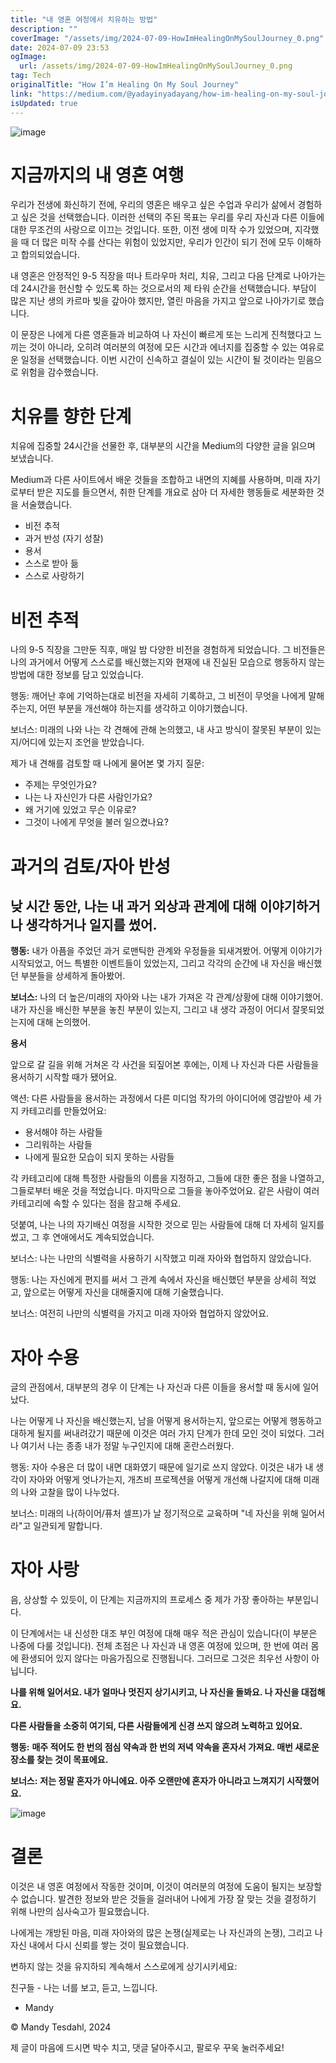 ```yaml
---
title: "내 영혼 여정에서 치유하는 방법"
description: ""
coverImage: "/assets/img/2024-07-09-HowImHealingOnMySoulJourney_0.png"
date: 2024-07-09 23:53
ogImage:
  url: /assets/img/2024-07-09-HowImHealingOnMySoulJourney_0.png
tag: Tech
originalTitle: "How I’m Healing On My Soul Journey"
link: "https://medium.com/@yadayinyadayang/how-im-healing-on-my-soul-journey-7d777fd2704b"
isUpdated: true
---
```


![image](/assets/img/2024-07-09-HowImHealingOnMySoulJourney_0.png)

# 지금까지의 내 영혼 여행

우리가 전생에 화신하기 전에, 우리의 영혼은 배우고 싶은 수업과 우리가 삶에서 경험하고 싶은 것을 선택했습니다. 이러한 선택의 주된 목표는 우리를 우리 자신과 다른 이들에 대한 무조건의 사랑으로 이끄는 것입니다. 또한, 이전 생에 미작 수가 있었으며, 지각했을 때 더 많은 미작 수를 산다는 위험이 있었지만, 우리가 인간이 되기 전에 모두 이해하고 합의되었습니다.

내 영혼은 안정적인 9-5 직장을 떠나 트라우마 처리, 치유, 그리고 다음 단계로 나아가는 데 24시간을 헌신할 수 있도록 하는 것으로서의 제 타워 순간을 선택했습니다. 부담이 많은 지난 생의 카르마 빚을 갚아야 했지만, 열린 마음을 가지고 앞으로 나아가기로 했습니다.

<div class="content-ad"></div>

이 문장은 나에게 다른 영혼들과 비교하여 나 자신이 빠르게 또는 느리게 진척했다고 느끼는 것이 아니라, 오히려 여러분의 여정에 모든 시간과 에너지를 집중할 수 있는 여유로운 일정을 선택했습니다. 이번 시간이 신속하고 결실이 있는 시간이 될 것이라는 믿음으로 위험을 감수했습니다.

# 치유를 향한 단계

치유에 집중할 24시간을 선물한 후, 대부분의 시간을 Medium의 다양한 글을 읽으며 보냈습니다.

Medium과 다른 사이트에서 배운 것들을 조합하고 내면의 지혜를 사용하며, 미래 자기로부터 받은 지도를 들으면서, 취한 단계를 개요로 삼아 더 자세한 행동들로 세분화한 것을 서술했습니다.

<div class="content-ad"></div>

- 비전 추적
- 과거 반성 (자기 성찰)
- 용서
- 스스로 받아 듦
- 스스로 사랑하기

# 비전 추적

나의 9-5 직장을 그만둔 직후, 매일 밤 다양한 비전을 경험하게 되었습니다. 그 비전들은 나의 과거에서 어떻게 스스로를 배신했는지와 현재에 내 진실된 모습으로 행동하지 않는 방법에 대한 정보를 담고 있었습니다.

행동: 깨어난 후에 기억하는대로 비전을 자세히 기록하고, 그 비전이 무엇을 나에게 말해주는지, 어떤 부분을 개선해야 하는지를 생각하고 이야기했습니다.

<div class="content-ad"></div>

보너스: 미래의 나와 나는 각 견해에 관해 논의했고, 내 사고 방식이 잘못된 부분이 있는지/어디에 있는지 조언을 받았습니다.

제가 내 견해를 검토할 때 나에게 물어본 몇 가지 질문:

- 주제는 무엇인가요?
- 나는 나 자신인가 다른 사람인가요?
- 왜 거기에 있었고 무슨 이유로?
- 그것이 나에게 무엇을 불러 일으켰나요?

# 과거의 검토/자아 반성

<div class="content-ad"></div>

## 낮 시간 동안, 나는 내 과거 외상과 관계에 대해 이야기하거나 생각하거나 일지를 썼어.

**행동:** 내가 아픔을 주었던 과거 로맨틱한 관계와 우정들을 되새겨봤어. 어떻게 이야기가 시작되었고, 어느 특별한 이벤트들이 있었는지, 그리고 각각의 순간에 내 자신을 배신했던 부분들을 상세하게 돌아봤어.

**보너스:** 나의 더 높은/미래의 자아와 나는 내가 가져온 각 관계/상황에 대해 이야기했어. 내가 자신을 배신한 부분을 놓친 부분이 있는지, 그리고 내 생각 과정이 어디서 잘못되었는지에 대해 논의했어.

**용서**

<div class="content-ad"></div>

앞으로 갈 길을 위해 거쳐온 각 사건을 되짚어본 후에는, 이제 나 자신과 다른 사람들을 용서하기 시작할 때가 됐어요.

액션: 다른 사람들을 용서하는 과정에서 다른 미디엄 작가의 아이디어에 영감받아 세 가지 카테고리를 만들었어요:

- 용서해야 하는 사람들
- 그리워하는 사람들
- 나에게 필요한 모습이 되지 못하는 사람들

각 카테고리에 대해 특정한 사람들의 이름을 지정하고, 그들에 대한 좋은 점을 나열하고, 그들로부터 배운 것을 적었습니다. 마지막으로 그들을 놓아주었어요. 같은 사람이 여러 카테고리에 속할 수 있다는 점을 참고해 주세요.

<div class="content-ad"></div>

덧붙여, 나는 나의 자기배신 여정을 시작한 것으로 믿는 사람들에 대해 더 자세히 일지를 썼고, 그 후 연애에서도 계속되었습니다.

보너스: 나는 나만의 식별력을 사용하기 시작했고 미래 자아와 협업하지 않았습니다.

행동: 나는 자신에게 편지를 써서 그 관계 속에서 자신을 배신했던 부분을 상세히 적었고, 앞으로는 어떻게 자신을 대해줄지에 대해 기술했습니다.

보너스: 여전히 나만의 식별력을 가지고 미래 자아와 협업하지 않았어요.

<div class="content-ad"></div>

# 자아 수용

글의 관점에서, 대부분의 경우 이 단계는 나 자신과 다른 이들을 용서할 때 동시에 일어났다.

나는 어떻게 나 자신을 배신했는지, 남을 어떻게 용서하는지, 앞으로는 어떻게 행동하고 대하게 될지를 써내려갔기 때문에 이것은 여러 가지 단계가 한데 모인 것이 되었다. 그러나 여기서 나는 종종 내가 정말 누구인지에 대해 혼란스러웠다.

행동: 자아 수용은 더 많이 내면 대화였기 때문에 일기로 쓰지 않았다. 이것은 내가 내 생각이 자아와 어떻게 엇나가는지, 개츠비 프로젝션을 어떻게 개선해 나갈지에 대해 미래의 나와 고찰을 많이 나누었다.

<div class="content-ad"></div>

보너스: 미래의 나(하이어/퓨처 셀프)가 날 정기적으로 교육하며 "네 자신을 위해 일어서라"고 일관되게 말합니다.

# 자아 사랑

음, 상상할 수 있듯이, 이 단계는 지금까지의 프로세스 중 제가 가장 좋아하는 부분입니다.

이 단계에서는 내 신성한 대조 부인 여정에 대해 매우 적은 관심이 있습니다(이 부분은 나중에 다룰 것입니다). 전체 초점은 나 자신과 내 영혼 여정에 있으며, 한 번에 여러 몸에 환생되어 있지 않다는 마음가짐으로 진행됩니다. 그러므로 그것은 최우선 사항이 아닙니다.

<div class="content-ad"></div>

**나를 위해 일어서요. 내가 얼마나 멋진지 상기시키고, 나 자신을 돌봐요. 나 자신을 대접해요.**

**다른 사람들을 소중히 여기되, 다른 사람들에게 신경 쓰지 않으려 노력하고 있어요.**

**행동:** **매주 적어도 한 번의 점심 약속과 한 번의 저녁 약속을 혼자서 가져요. 매번 새로운 장소를 찾는 것이 목표에요.**

**보너스:** **저는 정말 혼자가 아니에요. 아주 오랜만에 혼자가 아니라고 느껴지기 시작했어요.**

<div class="content-ad"></div>

![image](/assets/img/2024-07-09-HowImHealingOnMySoulJourney_1.png)

# 결론

이것은 내 영혼 여정에서 작동한 것이며, 이것이 여러분의 여정에 도움이 될지는 보장할 수 없습니다. 발견한 정보와 받은 것들을 걸러내어 나에게 가장 잘 맞는 것을 결정하기 위해 나만의 심사숙고가 필요했습니다.

나에게는 개방된 마음, 미래 자아와의 많은 논쟁(실제로는 나 자신과의 논쟁), 그리고 나 자신 내에서 다시 신뢰를 쌓는 것이 필요했습니다.

<div class="content-ad"></div>

변하지 않는 것을 유지하되 계속해서 스스로에게 상기시키세요:

친구들 - 나는 너를 보고, 듣고, 느낍니다.

- Mandy

© Mandy Tesdahl, 2024

<div class="content-ad"></div>

제 글이 마음에 드시면 박수 치고, 댓글 달아주시고, 팔로우 꾸욱 눌러주세요!
